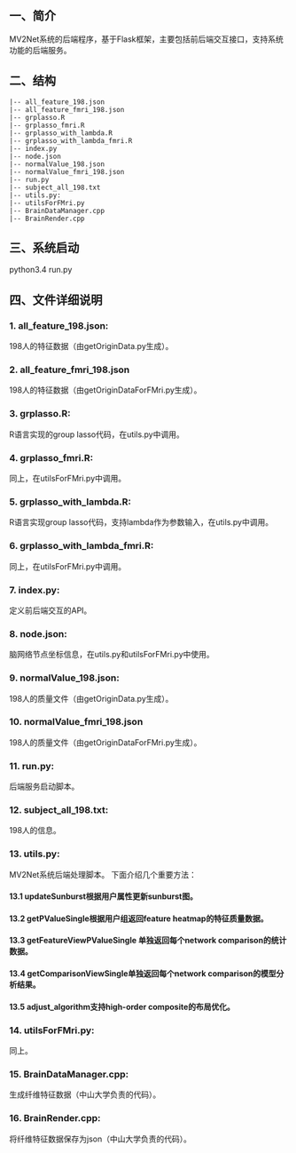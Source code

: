 ## 一、简介
MV2Net系统的后端程序，基于Flask框架，主要包括前后端交互接口，支持系统功能的后端服务。

## 二、结构
```
|-- all_feature_198.json
|-- all_feature_fmri_198.json
|-- grplasso.R
|-- grplasso_fmri.R
|-- grplasso_with_lambda.R
|-- grplasso_with_lambda_fmri.R
|-- index.py
|-- node.json 
|-- normalValue_198.json 
|-- normalValue_fmri_198.json
|-- run.py 
|-- subject_all_198.txt 
|-- utils.py:
|-- utilsForFMri.py
|-- BrainDataManager.cpp
|-- BrainRender.cpp
```

## 三、系统启动
python3.4 run.py

## 四、文件详细说明
### 1. all_feature_198.json: 
198人的特征数据（由getOriginData.py生成）。

### 2. all_feature_fmri_198.json
198人的特征数据（由getOriginDataForFMri.py生成）。

### 3. grplasso.R: 
R语言实现的group lasso代码，在utils.py中调用。

### 4. grplasso_fmri.R: 
同上，在utilsForFMri.py中调用。

### 5. grplasso_with_lambda.R: 
R语言实现group lasso代码，支持lambda作为参数输入，在utils.py中调用。

### 6. grplasso_with_lambda_fmri.R: 
同上，在utilsForFMri.py中调用。

### 7. index.py: 
定义前后端交互的API。

### 8. node.json: 
脑网络节点坐标信息，在utils.py和utilsForFMri.py中使用。

### 9. normalValue_198.json: 
198人的质量文件（由getOriginData.py生成）。

### 10. normalValue_fmri_198.json
198人的质量文件（由getOriginDataForFMri.py生成）。

### 11. run.py: 
后端服务启动脚本。

### 12. subject_all_198.txt: 
198人的信息。

### 13. utils.py: 
MV2Net系统后端处理脚本。
下面介绍几个重要方法：
#### 13.1 updateSunburst根据用户属性更新sunburst图。
#### 13.2 getPValueSingle根据用户组返回feature heatmap的特征质量数据。
#### 13.3 getFeatureViewPValueSingle 单独返回每个network comparison的统计数据。
#### 13.4 getComparisonViewSingle单独返回每个network comparison的模型分析结果。
#### 13.5 adjust_algorithm支持high-order composite的布局优化。

### 14. utilsForFMri.py:
同上。

### 15. BrainDataManager.cpp: 
生成纤维特征数据（中山大学负责的代码）。

### 16. BrainRender.cpp: 
将纤维特征数据保存为json（中山大学负责的代码）。

